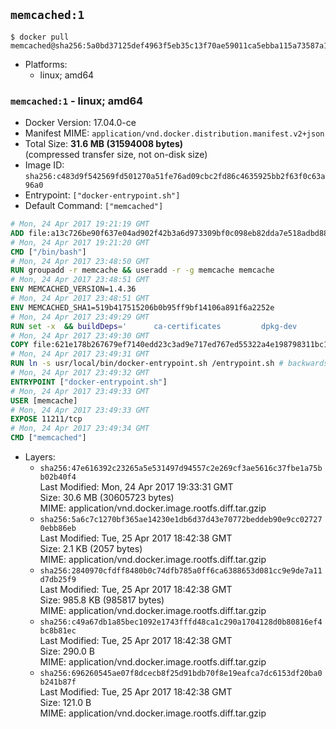 ## `memcached:1`

```console
$ docker pull memcached@sha256:5a0bd37125def4963f5eb35c13f70ae59011ca5ebba115a73587a123de26c022
```

-	Platforms:
	-	linux; amd64

### `memcached:1` - linux; amd64

-	Docker Version: 17.04.0-ce
-	Manifest MIME: `application/vnd.docker.distribution.manifest.v2+json`
-	Total Size: **31.6 MB (31594008 bytes)**  
	(compressed transfer size, not on-disk size)
-	Image ID: `sha256:c483d9f542569fd501270a51fe76ad09cbc2fd86c4635925bb2f63f0c63a96a0`
-	Entrypoint: `["docker-entrypoint.sh"]`
-	Default Command: `["memcached"]`

```dockerfile
# Mon, 24 Apr 2017 19:21:19 GMT
ADD file:a13c726be90f637e04ad902f42b3a6d973309bf0c098eb82dda7e518adbd8833 in / 
# Mon, 24 Apr 2017 19:21:20 GMT
CMD ["/bin/bash"]
# Mon, 24 Apr 2017 23:48:50 GMT
RUN groupadd -r memcache && useradd -r -g memcache memcache
# Mon, 24 Apr 2017 23:48:51 GMT
ENV MEMCACHED_VERSION=1.4.36
# Mon, 24 Apr 2017 23:48:51 GMT
ENV MEMCACHED_SHA1=519b417515206b0b95ff9bf14106a891f6a2252e
# Mon, 24 Apr 2017 23:49:29 GMT
RUN set -x 	&& buildDeps=' 		ca-certificates 		dpkg-dev 		gcc 		libc6-dev 		libevent-dev 		libsasl2-dev 		make 		perl 		wget 	' 	&& apt-get update && apt-get install -y $buildDeps --no-install-recommends 	&& rm -rf /var/lib/apt/lists/* 	&& wget -O memcached.tar.gz "https://memcached.org/files/memcached-$MEMCACHED_VERSION.tar.gz" 	&& echo "$MEMCACHED_SHA1  memcached.tar.gz" | sha1sum -c - 	&& mkdir -p /usr/src/memcached 	&& tar -xzf memcached.tar.gz -C /usr/src/memcached --strip-components=1 	&& rm memcached.tar.gz 	&& cd /usr/src/memcached 	&& ./configure 		--build="$(dpkg-architecture --query DEB_BUILD_GNU_TYPE)" 		--enable-sasl 	&& make -j "$(nproc)" 	&& make install 	&& cd / && rm -rf /usr/src/memcached 	&& apt-mark manual 		libevent-2.0-5 		libsasl2-2 	&& apt-get purge -y --auto-remove $buildDeps 	&& memcached -V
# Mon, 24 Apr 2017 23:49:30 GMT
COPY file:621e178b267679ef7140edd23c3ad9e717ed767ed55322a4e198798311bc1d36 in /usr/local/bin/ 
# Mon, 24 Apr 2017 23:49:31 GMT
RUN ln -s usr/local/bin/docker-entrypoint.sh /entrypoint.sh # backwards compat
# Mon, 24 Apr 2017 23:49:32 GMT
ENTRYPOINT ["docker-entrypoint.sh"]
# Mon, 24 Apr 2017 23:49:33 GMT
USER [memcache]
# Mon, 24 Apr 2017 23:49:33 GMT
EXPOSE 11211/tcp
# Mon, 24 Apr 2017 23:49:34 GMT
CMD ["memcached"]
```

-	Layers:
	-	`sha256:47e616392c23265a5e531497d94557c2e269cf3ae5616c37fbe1a75bb02b40f4`  
		Last Modified: Mon, 24 Apr 2017 19:33:31 GMT  
		Size: 30.6 MB (30605723 bytes)  
		MIME: application/vnd.docker.image.rootfs.diff.tar.gzip
	-	`sha256:5a6c7c1270bf365ae14230e1db6d37d43e70772beddeb90e9cc027270ebb86eb`  
		Last Modified: Tue, 25 Apr 2017 18:42:38 GMT  
		Size: 2.1 KB (2057 bytes)  
		MIME: application/vnd.docker.image.rootfs.diff.tar.gzip
	-	`sha256:2840970cfdff8480b0c74dfb785a0ff6ca6388653d081cc9e9de7a11d7db25f9`  
		Last Modified: Tue, 25 Apr 2017 18:42:38 GMT  
		Size: 985.8 KB (985817 bytes)  
		MIME: application/vnd.docker.image.rootfs.diff.tar.gzip
	-	`sha256:c49a67db1a85bec1092e1743fffd48ca1c290a1704128d0b80816ef4bc8b81ec`  
		Last Modified: Tue, 25 Apr 2017 18:42:38 GMT  
		Size: 290.0 B  
		MIME: application/vnd.docker.image.rootfs.diff.tar.gzip
	-	`sha256:696260545ae07f8dcecb8f25d91bdb70f8e19eafca7dc6153df20ba0b241b87f`  
		Last Modified: Tue, 25 Apr 2017 18:42:38 GMT  
		Size: 121.0 B  
		MIME: application/vnd.docker.image.rootfs.diff.tar.gzip
